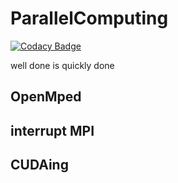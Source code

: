# ParallelComputing
[![Codacy Badge](https://api.codacy.com/project/badge/Grade/5cb4af2744df4bd2bfd295dfeabbde66)](https://www.codacy.com/manual/715077252/ParallelComputing?utm_source=github.com&amp;utm_medium=referral&amp;utm_content=Dragon20180618/ParallelComputing&amp;utm_campaign=Badge_Grade)

well done is quickly done

## OpenMped
## interrupt MPI
## CUDAing
